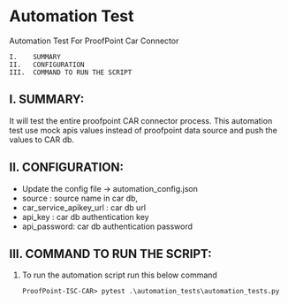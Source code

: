 # Automation Test

Automation Test For ProofPoint Car Connector
```
I.    SUMMARY
II.   CONFIGURATION
III.  COMMAND TO RUN THE SCRIPT
```
I. SUMMARY:
-----------------------------------------------------------------
It will test the entire proofpoint CAR connector process.
This automation test use mock apis values instead of proofpoint data source 
and push the values to CAR db.


II. CONFIGURATION:
-----------------------------------------------------------------
- Update the config file -> automation_config.json
-   source : source name in car db,
-    car_service_apikey_url : car db url
-   api_key : car db authentication key
-   api_password: car db authentication password

III. COMMAND TO RUN THE SCRIPT:
-----------------------------------------------------------------

1. To run the automation script run this below command

   `ProofPoint-ISC-CAR> pytest .\automation_tests\automation_tests.py`
